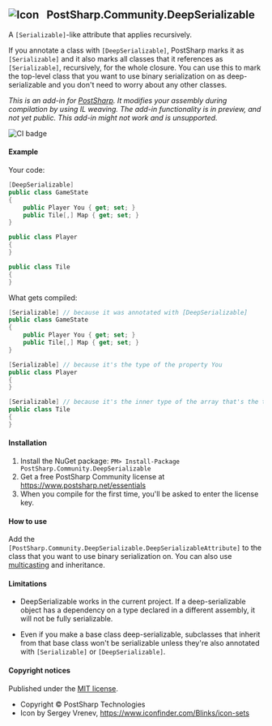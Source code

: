 ## ![Icon](https://cdn2.iconfinder.com/data/icons/pictograms-vol-1/400/square_brackets-32.png) &nbsp; PostSharp.Community.DeepSerializable 
A `[Serializable]`-like attribute that applies recursively.

If you annotate a class with `[DeepSerializable]`, PostSharp marks it as `[Serializable]` and it also marks all classes that it references as `[Serializable]`, recursively, for the whole closure. You can use this to mark the top-level class that you want to use binary serialization on as deep-serializable and you don't need to worry about any other classes.

*This is an add-in for [PostSharp](https://postsharp.net). It modifies your assembly during compilation by using IL weaving. The add-in functionality is in preview, and not yet public. This add-in might not work and is unsupported.*

![CI badge](https://github.com/postsharp/PostSharp.Community.DeepSerializable/workflows/Full%20Pipeline/badge.svg)
#### Example
Your code:
```csharp
[DeepSerializable]
public class GameState
{
    public Player You { get; set; }
    public Tile[,] Map { get; set; }
}

public class Player 
{
}

public class Tile 
{
}
```
What gets compiled:
```csharp 
[Serializable] // because it was annotated with [DeepSerializable]
public class GameState
{
    public Player You { get; set; }
    public Tile[,] Map { get; set; }
}

[Serializable] // because it's the type of the property You
public class Player 
{
}

[Serializable] // because it's the inner type of the array that's the type of the property Map
public class Tile 
{
}
```
#### Installation
1. Install the NuGet package: `PM> Install-Package PostSharp.Community.DeepSerializable`
2. Get a free PostSharp Community license at https://www.postsharp.net/essentials
3. When you compile for the first time, you'll be asked to enter the license key.

#### How to use
Add the `[PostSharp.Community.DeepSerializable.DeepSerializableAttribute]` to the class that you want to use binary serialization on. You can also use [multicasting](https://doc.postsharp.net/attribute-multicasting) and inheritance.

#### Limitations

* DeepSerializable works in the current project. If a deep-serializable object has a dependency on
  a type declared in a different assembly, it will not be fully serializable.

* Even if you make a base class deep-serializable, subclasses that inherit from that base class won't 
be serializable unless they're also annotated with `[Serializable]` or `[DeepSerializable]`.


#### Copyright notices
Published under the [MIT license](LICENSE.md).

* Copyright &copy; PostSharp Technologies
* Icon by Sergey Vrenev, https://www.iconfinder.com/Blinks/icon-sets

